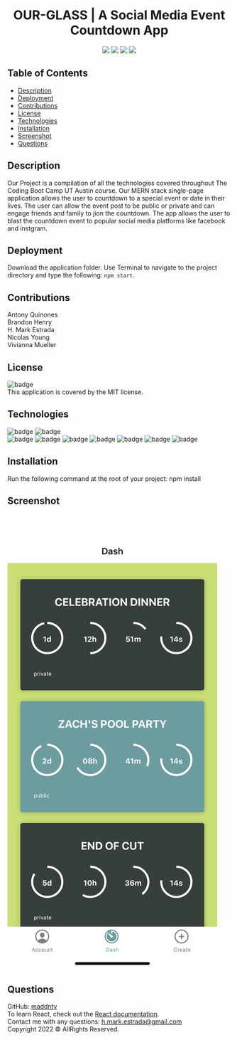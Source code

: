 <h1 align="center">OUR-GLASS | A Social Media Event Countdown App</h1>

<p align="center">
<img src="https://img.shields.io/github/repo-size/maddnty/our-glass" />
<img src="https://img.shields.io/github/languages/top/maddnty/our-glass"  />
<img src="https://img.shields.io/github/issues/maddnty/our-glass" />
<img src="https://img.shields.io/github/last-commit/maddnty/our-glass" >
</p>
  
## Table of Contents
- [Description](#description)  
- [Deployment](#deployment)  
- [Contributions](#contributions)  
- [License](#license)  
- [Technologies](#technologies)  
- [Installation](#installation) 
- [Screenshot](#screenshot)
- [Questions](#questions)  
  
## Description
Our Project is a compilation of all the technologies covered throughout The Coding Boot Camp UT Austin course. Our MERN stack single-page application allows the user to countdown to a special event or date in their lives. The user can allow the event post to be public or private and can engage friends and family to jion the countdown. The app allows the user to blast the countdown event to popular social media platforms like facebook and instgram.
  
## Deployment  
Download the application folder. Use Terminal to navigate to the project directory and type the following: `npm start`.  
  
## Contributions
Antony Quinones</br>
Brandon Henry</br>
H. Mark Estrada</br>
Nicolas Young</br>
Vivianna Mueller</br>
  
## License
![badge](https://img.shields.io/badge/license-MIT-brightgreen)<br>
This application is covered by the MIT license. 
  
## Technologies  
![badge](https://img.shields.io/badge/=HTML-orange)
![badge](https://img.shields.io/badge/-CSS-orange)<br>
![badge](https://img.shields.io/badge/-Javascript-blue)
![badge](https://img.shields.io/badge/-node.js-blue)
![badge](https://img.shields.io/badge/-json-blue)
![badge](https://img.shields.io/badge/-npm-blue)
![badge](https://img.shields.io/badge/-Expo-blue)
![badge](https://img.shields.io/badge/-MongDB-blue)
![badge](https://img.shields.io/badge/-GraphQL-blue)
  
## Installation  
Run the following command at the root of your project: npm install<br>
  
## Screenshot
![ourglass screenshot](ourglassDash.PNG)
  
## Questions  
GitHub: [maddnty](https://github.com/maddnty/our-glass)<br>
To learn React, check out the [React documentation](https://reactjs.org/).<br>
Contact me with any questions: h.mark.estrada@gmail.com<br>
Copyright 2022 © AllRights Reserved.<br>
